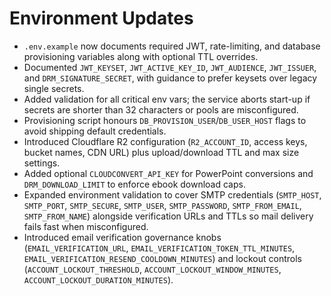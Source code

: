 # Environment Updates

- `.env.example` now documents required JWT, rate-limiting, and database provisioning variables along with optional TTL overrides.
- Documented `JWT_KEYSET`, `JWT_ACTIVE_KEY_ID`, `JWT_AUDIENCE`, `JWT_ISSUER`, and `DRM_SIGNATURE_SECRET`, with guidance to prefer keysets over legacy single secrets.
- Added validation for all critical env vars; the service aborts start-up if secrets are shorter than 32 characters or pools are misconfigured.
- Provisioning script honours `DB_PROVISION_USER`/`DB_USER_HOST` flags to avoid shipping default credentials.
- Introduced Cloudflare R2 configuration (`R2_ACCOUNT_ID`, access keys, bucket names, CDN URL) plus upload/download TTL and max size settings.
- Added optional `CLOUDCONVERT_API_KEY` for PowerPoint conversions and `DRM_DOWNLOAD_LIMIT` to enforce ebook download caps.
- Expanded environment validation to cover SMTP credentials (`SMTP_HOST`, `SMTP_PORT`, `SMTP_SECURE`, `SMTP_USER`, `SMTP_PASSWORD`, `SMTP_FROM_EMAIL`, `SMTP_FROM_NAME`) alongside verification URLs and TTLs so mail delivery fails fast when misconfigured.
- Introduced email verification governance knobs (`EMAIL_VERIFICATION_URL`, `EMAIL_VERIFICATION_TOKEN_TTL_MINUTES`, `EMAIL_VERIFICATION_RESEND_COOLDOWN_MINUTES`) and lockout controls (`ACCOUNT_LOCKOUT_THRESHOLD`, `ACCOUNT_LOCKOUT_WINDOW_MINUTES`, `ACCOUNT_LOCKOUT_DURATION_MINUTES`).
